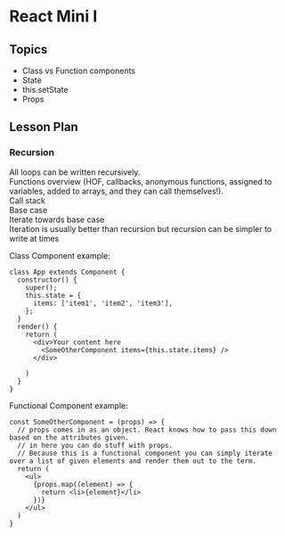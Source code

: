 # React Mini I

## Topics

* Class vs Function components
* State
* this.setState
* Props

## Lesson Plan

### Recursion

All loops can be written recursively.  
Functions overview (HOF, callbacks, anonymous functions, assigned to variables, added to arrays, and they can call themselves!).  
Call stack  
Base case  
Iterate towards base case  
Iteration is usually better than recursion but recursion can be simpler to write at times  

Class Component example:

```
class App extends Component {
  constructor() {
    super();
    this.state = {
      items: ['item1', 'item2', 'item3'],
    };
  }
  render() {
    return (
      <div>Your content here
        <SomeOtherComponent items={this.state.items} />
      </div>

    )
  }
}
```

Functional Component example: 

```
const SomeOtherComponent = (props) => {
  // props comes in as an object. React knows how to pass this down based on the attributes given.
  // in here you can do stuff with props. 
  // Because this is a functional component you can simply iterate over a list of given elements and render them out to the term.
  return (
    <ul>
      {props.map((element) => {
        return <li>{element}</li>
      })}
    </ul>
  )
}
```

